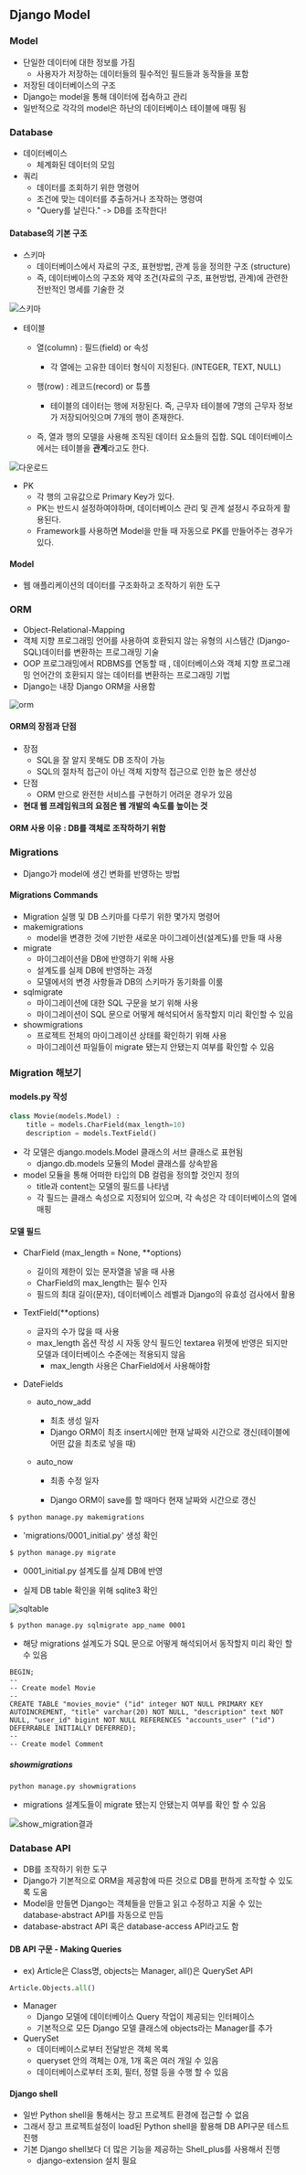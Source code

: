 ## Django Model

### Model

- 단일한 데이터에 대한 정보를 가짐
  - 사용자가 저장하는 데이터들의 필수적인 필드들과 동작들을 포함
- 저장된 데이터베이스의 구조
- Django는 model을 통해 데이터에 접속하고 관리
- 일반적으로 각각의 model은 하난의 데이터베이스 테이블에 매핑 됨

### Database

- 데이터베이스
  - 체계화된 데이터의 모임
- 쿼리
  - 데이터를 조회하기 위한 명령어
  - 조건에 맞는 데이터를 추출하거나 조작하는 명령여
  - "Query를 날린다." -> DB를 조작한다!

#### Database의 기본 구조

- 스키마 
  - 데이터베이스에서 자료의 구조, 표현방법, 관계 등을 정의한 구조 (structure)
  - 즉, 데이터베이스의 구조와 제약 조건(자료의 구조, 표현방법, 관계)에 관련한 전반적인 명세를 기술한 것 

![스키마](django_model.assets/스키마.jpeg)

- 테이블

  - 열(column) : 필드(field) or 속성
    - 각 열에는 고유한 데이터 형식이 지정된다. (INTEGER, TEXT, NULL)

  - 행(row) : 레코드(record) or 튜플
    - 테이블의 데이터는 행에 저장된다. 즉, 근무자 테이블에 7명의 근무자 정보가 저장되어잇으며 7개의 행이 존재한다.

  - 즉, 열과 행의 모델을 사용해 조직된 데이터 요소들의 집합. SQL 데이터베이스에서는 테이블을 **관계**라고도 한다.

![다운로드](django_model.assets/다운로드.jpeg)

- PK
  - 각 행의 고유값으로 Primary Key가 있다.
  - PK는 반드시 설정하여야하며, 데이터베이스 관리 및 관계 설정시 주요하게 활용된다.
  - Framework를 사용하면 Model을 만들 때 자동으로 PK를 만들어주는 경우가 있다.

#### Model

- 웹 애플리케이션의 데이터를 구조화하고 조작하기 위한 도구 



### ORM

- Object-Relational-Mapping
- 객체 지향 프로그래밍 언어를 사용하여 호환되지 않는 유형의 시스템간 (Django-SQL)데이터를 변환하는 프로그래밍 기술
- OOP 프로그래밍에서 RDBMS를 연동할 때 , 데이터베이스와 객체 지향 프로그래밍 언어간의 호환되지 않는 데이터를 변환하는 프로그래밍 기법
- Django는 내장 Django ORM을 사용함

![orm](django_model.assets/orm.jpeg)

#### ORM의 장점과 단점

- 장점 
  - SQL을 잘 알지 못해도 DB 조작이 가능
  - SQL의 절차적 접근이 아닌 객체 지향적 접근으로 인한 높은 생산성
- 단점
  - ORM 만으로 완전한 서비스를 구현하기 어려운 경우가 있음
- **현대 웹 프레임워크의 요점은 웹 개발의 속도를 높이는 것**



#### ORM 사용 이유 : DB를 객체로 조작하하기 위함





### Migrations

- Django가 model에 생긴 변화를 반영하는 방법

#### Migrations Commands

- Migration 실행 및 DB 스키마를 다루기 위한 몇가지 명령어
- makemigrations
  - model을 변경한 것에 기반한 새로운 마이그레이션(설계도)를 만들 때 사용
- migrate
  - 마이그레이션을 DB에 반영하기 위해 사용
  - 설계도를 실제 DB에 반영하는 과정
  - 모델에서의 변경 사항들과 DB의 스키마가 동기화를 이룸
- sqlmigrate
  - 마이그레이션에 대한 SQL 구문을 보기 위해 사용 
  - 마이그레이션이 SQL 문으로 어떻게 해석되어서 동작할지 미리 확인할 수 있음
- showmigrations
  - 프로젝트 전체의 마이그레이션 상태를 확인하기 위해 사용
  - 마이그레이션 파일들이 migrate 됐는지 안됐는지 여부를 확인할 수 있음

### Migration 해보기 

#### models.py 작성

```python
class Movie(models.Model) :
    title = models.CharField(max_length=10)
    description = models.TextField()
```

- 각 모델은 django.models.Model 클래스의 서브 클래스로 표현됨
  - django.db.models 모듈의 Model 클래스를 상속받음
- model 모듈을 통해 어떠한 타입의 DB 컬럼을 정의할 것인지 정의
  - title과 content는 모델의 필드를 나타냄
  - 각 필드는 클래스 속성으로 지정되어 있으며, 각 속성은 각 데이터베이스의 열에 매핑

#### 모델 필드

- CharField (max_length = None, **options)

  - 길이의 제한이 있는 문자열을 넣을 때 사용
  - CharField의 max_length는 필수 인자
  - 필드의 최대 길이(문자), 데이터베이스 레벨과 Django의 유효성 검사에서 활용

- TextField(**options)

  - 글자의 수가 많을 때 사용
  - max_length 옵션 작성 시 자동 양식 필드인 textarea 위젯에 반영은 되지만 모델과 데이터베이스 수준에는 적용되지 않음
    - max_length 사용은 CharField에서 사용해야함

- DateFields

  - auto_now_add

    - 최초 생성 일자
    - Django ORM이 최초 insert시에만 현재 날짜와 시간으로 갱신(테이블에 어떤 값을 최초로 넣을 때)

  - auto_now

    - 최종 수정 일자

    - Django ORM이 save를 할 때마다 현재 날짜와 시간으로 갱신 

```
$ python manage.py makemigrations
```

- 'migrations/0001_initial.py' 생성 확인

```
$ python manage.py migrate
```

- 0001_initial.py 설계도를 실제 DB에 반영

- 실제 DB table 확인을 위해 sqlite3 확인

![sqltable](django_model.assets/sqltable.PNG)

```
$ python manage.py sqlmigrate app_name 0001
```

- 해당 migrations 설계도가 SQL 문으로 어떻게 해석되어서 동작할지 미리 확인 할 수 있음

```
BEGIN;
--
-- Create model Movie
--
CREATE TABLE "movies_movie" ("id" integer NOT NULL PRIMARY KEY AUTOINCREMENT, "title" varchar(20) NOT NULL, "description" text NOT NULL, "user_id" bigint NOT NULL REFERENCES "accounts_user" ("id") DEFERRABLE INITIALLY DEFERRED);
--
-- Create model Comment
```

##### showmigrations

```
python manage.py showmigrations
```

- migrations 설계도들이 migrate 됐는지 안됐는지 여부를 확인 할 수 있음

![show_migration결과](django_model.assets/show_migration결과.PNG)



### Database API

- DB를 조작하기 위한 도구
- Django가 기본적으로 ORM을 제공함에 따른 것으로 DB를 편하게 조작할 수 있도록 도움
- Model을 만들면 Django는 객체들을 만들고 읽고 수정하고 지울 수 있는 database-abstract API를 자동으로 만듬
- database-abstract API 혹은 database-access API라고도 함 

#### DB API 구문 - Making Queries

- ex) Article은 Class명, objects는 Manager, all()은 QuerySet API

```python
Article.Objects.all()
```

- Manager
  - Django 모델에 데이터베이스 Query 작업이 제공되는 인터페이스
  - 기본적으로 모든 Django 모델 클래스에 objects라는 Manager를 추가
- QuerySet
  - 데이터베이스로부터 전달받은 객체 목록
  - queryset 안의 객체는 0개, 1개 혹은 여러 개일 수 있음
  - 데이터베이스로부터 조회, 필터, 정렬 등을 수행 할 수 있음

#### Django shell

- 일반 Python shell을 통해서는 장고 프로젝트 환경에 접근할 수 없음
- 그래서 장고 프로젝트설정이 load된 Python shell을 활용해 DB API구문 테스트 진행
- 기본 Django shell보다 더 많은 기능을 제공하는 Shell_plus를 사용해서 진행 
  - django-extension 설치 필요 
